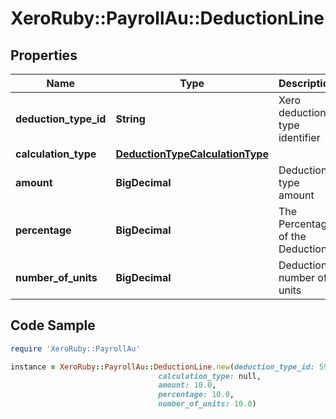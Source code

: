 # XeroRuby::PayrollAu::DeductionLine

## Properties

Name | Type | Description | Notes
------------ | ------------- | ------------- | -------------
**deduction_type_id** | **String** | Xero deduction type identifier | 
**calculation_type** | [**DeductionTypeCalculationType**](DeductionTypeCalculationType.md) |  | [optional] 
**amount** | **BigDecimal** | Deduction type amount | [optional] 
**percentage** | **BigDecimal** | The Percentage of the Deduction | [optional] 
**number_of_units** | **BigDecimal** | Deduction number of units | [optional] 

## Code Sample

```ruby
require 'XeroRuby::PayrollAu'

instance = XeroRuby::PayrollAu::DeductionLine.new(deduction_type_id: 59cd9d04-4521-4cc3-93ac-7841651ff407,
                                 calculation_type: null,
                                 amount: 10.0,
                                 percentage: 10.0,
                                 number_of_units: 10.0)
```


